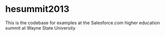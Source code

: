 hesummit2013
============

This is the codebase for examples at the Salesforce.com higher education summit at Wayne State University
